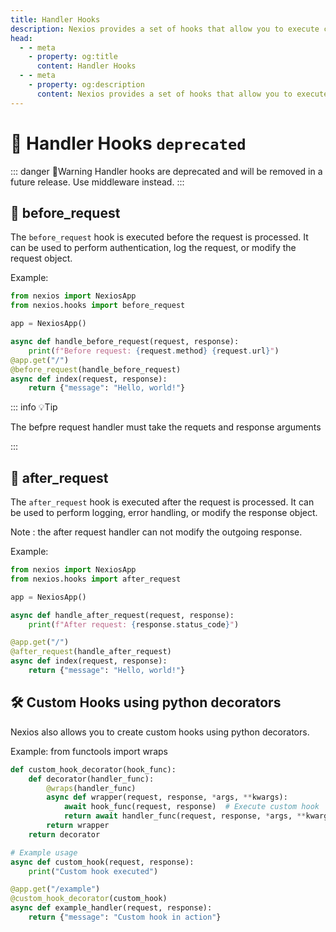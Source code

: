 ```yaml
---
title: Handler Hooks
description: Nexios provides a set of hooks that allow you to execute code at specific points in the request-response cycle. These hooks can be used to perform tasks such as authentication, logging, and error handling.
head:
  - - meta
    - property: og:title
      content: Handler Hooks
  - - meta
    - property: og:description
      content: Nexios provides a set of hooks that allow you to execute code at specific points in the request-response cycle. These hooks can be used to perform tasks such as authentication, logging, and error handling.
---
```

# 🎣 Handler Hooks `deprecated`

::: danger 🚨Warning
Handler hooks are deprecated and will be removed in a future release. Use middleware instead.
:::

## 🔄 before_request

The `before_request` hook is executed before the request is processed. It can be used to perform authentication, log the request, or modify the request object.

Example:

```python
from nexios import NexiosApp
from nexios.hooks import before_request

app = NexiosApp()

async def handle_before_request(request, response):
    print(f"Before request: {request.method} {request.url}")
@app.get("/")
@before_request(handle_before_request)
async def index(request, response):
    return {"message": "Hello, world!"}
```

::: info 💡Tip

The befpre request handler must take the requets and response arguments

:::

## 🔄 after_request

The `after_request` hook is executed after the request is processed. It can be used to perform logging, error handling, or modify the response object.

Note : the after request handler can not modify the outgoing response.

Example:

```python
from nexios import NexiosApp
from nexios.hooks import after_request

app = NexiosApp()

async def handle_after_request(request, response):
    print(f"After request: {response.status_code}")

@app.get("/")
@after_request(handle_after_request)
async def index(request, response):
    return {"message": "Hello, world!"}
```

## 🛠️ Custom Hooks using python decorators

Nexios also allows you to create custom hooks using python decorators.

Example:
from functools import wraps
```python
def custom_hook_decorator(hook_func):
    def decorator(handler_func):
        @wraps(handler_func)
        async def wrapper(request, response, *args, **kwargs):
            await hook_func(request, response)  # Execute custom hook
            return await handler_func(request, response, *args, **kwargs)
        return wrapper
    return decorator

# Example usage
async def custom_hook(request, response):
    print("Custom hook executed")

@app.get("/example")
@custom_hook_decorator(custom_hook)
async def example_handler(request, response):
    return {"message": "Custom hook in action"}

```

